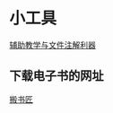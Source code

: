# 小工具

[辅助教学与文件注解利器](https://www.gechic.com/cn/best-free-annotation-software-tools/ )



## 下载电子书的网址

[搬书匠](http://www.banshujiang.cn/)